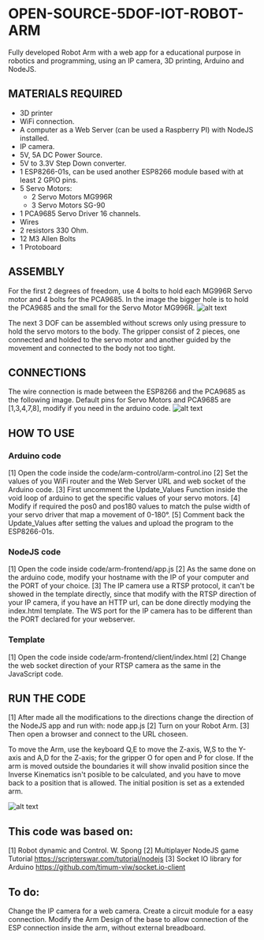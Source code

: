 # OPEN-SOURCE-5DOF-IOT-ROBOT-ARM

Fully developed Robot Arm with a web app for a educational purpose in robotics and programming, using an IP camera, 3D printing, Arduino and NodeJS.

## MATERIALS REQUIRED

* 3D printer
* WiFi connection.
* A computer as a Web Server (can be used a Raspberry PI) with NodeJS installed.
* IP camera.
* 5V, 5A DC Power Source.
* 5V to 3.3V Step Down converter.
* 1 ESP8266-01s, can be used another ESP8266 module based with at least 2 GPIO pins.
* 5 Servo Motors: 
  * 2 Servo Motors MG996R
  * 3 Servo Motors SG-90
* 1 PCA9685 Servo Driver 16 channels.
* Wires
* 2 resistors 330 Ohm.
* 12 M3 Allen Bolts
* 1 Protoboard 

## ASSEMBLY

For the first 2 degrees of freedom, use 4 bolts to hold each MG996R Servo motor and 4 bolts for the PCA9685.
In the image the bigger hole is to hold the PCA9685 and the small for the Servo Motor MG996R.
![alt text](https://github.com/vcadillog/PPO-Mario-Bros-Tensorflow-2/blob/master/images/SI_3DSVC_SuperMarioBros_image1600w.jpg)

The next 3 DOF can be assembled without screws only using pressure to hold the servo motors to the body.
The gripper consist of 2 pieces, one connected and holded to the servo motor and another guided by the movement and connected to the body not too tight.

## CONNECTIONS

The wire connection is made between the ESP8266 and the PCA9685 as the following image.
Default pins for Servo Motors and PCA9685 are [1,3,4,7,8], modify if you need in the arduino code.
![alt text](https://github.com/vcadillog/PPO-Mario-Bros-Tensorflow-2/blob/master/images/SI_3DSVC_SuperMarioBros_image1600w.jpg)

## HOW TO USE

### Arduino code
[1] Open the code  inside the code/arm-control/arm-control.ino
[2] Set the values of you WiFi router and the Web Server URL and web socket of the Arduino code.
[3] First uncomment the Update_Values Function inside the void loop of arduino to get the specific values of your servo motors.
[4] Modify if required the pos0 and pos180 values to match the pulse width of your servo driver that map a movement of 0-180°.
[5] Comment back the Update_Values after setting the values and upload the program to the ESP8266-01s.

### NodeJS code
[1] Open the code inside code/arm-frontend/app.js
[2] As the same done on the arduino code, modify your hostname with the IP of your computer and the PORT of your choice.
[3] The IP camera use a RTSP protocol, it can't be showed in the template directly, since that modify with the RTSP direction of your IP camera, if you have an HTTP url, can be done directly modying the index.html template. The WS port for the IP camera has to be different than the PORT declared for your webserver.

### Template
[1] Open the code inside code/arm-frontend/client/index.html
[2] Change the web socket direction of your RTSP camera as the same in the JavaScript code.

## RUN THE CODE
[1] After made all the modifications to the directions change the direction of the NodeJS app and run with:
node app.js
[2] Turn on your Robot Arm.
[3] Then open a browser and connect to the URL choseen.

To move the Arm, use the keyboard Q,E to move the Z-axis, W,S to the Y-axis and A,D for the Z-axis; for the gripper O for open and P for close.
If the arm is moved outside the boundaries it will show invalid position since the Inverse Kinematics isn't posible to be calculated, and you have to move back to a position that is allowed.
The initial position is set as a extended arm.

![alt text](https://github.com/vcadillog/PPO-Mario-Bros-Tensorflow-2/blob/master/images/SI_3DSVC_SuperMarioBros_image1600w.jpg)

## This code was based on:
[1] Robot dynamic and Control. W. Spong
[2] Multiplayer NodeJS game Tutorial 
https://scripterswar.com/tutorial/nodejs
[3] Socket IO library for Arduino
https://github.com/timum-viw/socket.io-client

## To do:
Change  the IP camera for a web camera.
Create a circuit module for a easy connection.
Modify the Arm Design of the base to allow connection of the ESP connection inside the arm, without external breadboard.





